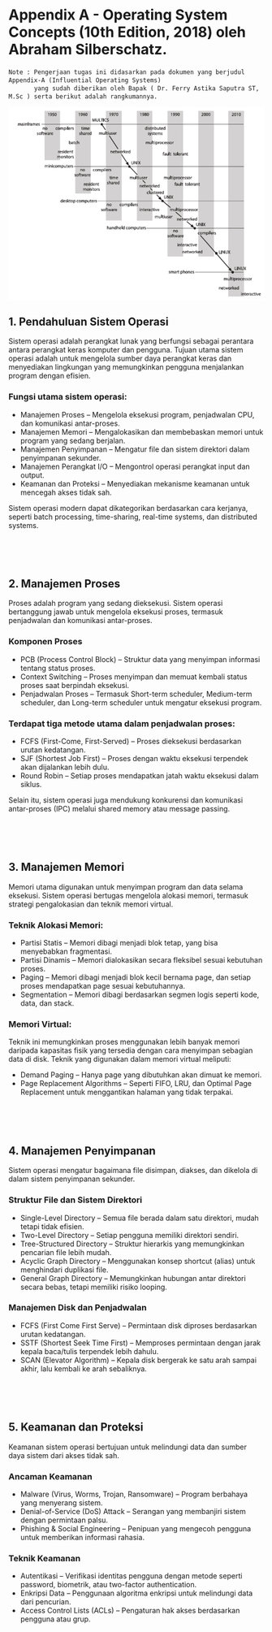 # Appendix A - Operating System Concepts (10th Edition, 2018) oleh Abraham Silberschatz.

    Note : Pengerjaan tugas ini didasarkan pada dokumen yang berjudul Appendix-A (Influential Operating Systems)
           yang sudah diberikan oleh Bapak ( Dr. Ferry Astika Saputra ST, M.Sc ) serta berikut adalah rangkumannya.

<img align="center" src="./img/Appendix-A.png"></img>

## 1. Pendahuluan Sistem Operasi

Sistem operasi adalah perangkat lunak yang berfungsi sebagai perantara antara perangkat keras komputer dan pengguna. Tujuan utama sistem operasi adalah untuk mengelola sumber daya perangkat keras dan menyediakan lingkungan yang memungkinkan pengguna menjalankan program dengan efisien.

### Fungsi utama sistem operasi:

- Manajemen Proses – Mengelola eksekusi program, penjadwalan CPU, dan komunikasi antar-proses.
- Manajemen Memori – Mengalokasikan dan membebaskan memori untuk program yang sedang berjalan.
- Manajemen Penyimpanan – Mengatur file dan sistem direktori dalam penyimpanan sekunder.
- Manajemen Perangkat I/O – Mengontrol operasi perangkat input dan output.
- Keamanan dan Proteksi – Menyediakan mekanisme keamanan untuk mencegah akses tidak sah.

Sistem operasi modern dapat dikategorikan berdasarkan cara kerjanya, seperti batch processing, time-sharing, real-time systems, dan distributed systems.

<br>
<br>
<br>

## 2. Manajemen Proses

Proses adalah program yang sedang dieksekusi. Sistem operasi bertanggung jawab untuk mengelola eksekusi proses, termasuk penjadwalan dan komunikasi antar-proses.

### Komponen Proses

- PCB (Process Control Block) – Struktur data yang menyimpan informasi tentang status proses.
- Context Switching – Proses menyimpan dan memuat kembali status proses saat berpindah eksekusi.
- Penjadwalan Proses – Termasuk Short-term scheduler, Medium-term scheduler, dan Long-term scheduler untuk mengatur eksekusi program.

### Terdapat tiga metode utama dalam penjadwalan proses:

- FCFS (First-Come, First-Served) – Proses dieksekusi berdasarkan urutan kedatangan.
- SJF (Shortest Job First) – Proses dengan waktu eksekusi terpendek akan dijalankan lebih dulu.
- Round Robin – Setiap proses mendapatkan jatah waktu eksekusi dalam siklus.

Selain itu, sistem operasi juga mendukung konkurensi dan komunikasi antar-proses (IPC) melalui shared memory atau message passing.

<br>
<br>
<br>

## 3. Manajemen Memori

Memori utama digunakan untuk menyimpan program dan data selama eksekusi. Sistem operasi bertugas mengelola alokasi memori, termasuk strategi pengalokasian dan teknik memori virtual.

### Teknik Alokasi Memori:

- Partisi Statis – Memori dibagi menjadi blok tetap, yang bisa menyebabkan fragmentasi.
- Partisi Dinamis – Memori dialokasikan secara fleksibel sesuai kebutuhan proses.
- Paging – Memori dibagi menjadi blok kecil bernama page, dan setiap proses mendapatkan page sesuai kebutuhannya.
- Segmentation – Memori dibagi berdasarkan segmen logis seperti kode, data, dan stack.

### Memori Virtual:

Teknik ini memungkinkan proses menggunakan lebih banyak memori daripada kapasitas fisik yang tersedia dengan cara menyimpan sebagian data di disk. Teknik yang digunakan dalam memori virtual meliputi:

- Demand Paging – Hanya page yang dibutuhkan akan dimuat ke memori.
- Page Replacement Algorithms – Seperti FIFO, LRU, dan Optimal Page Replacement untuk menggantikan halaman yang tidak terpakai.

<br>
<br>
<br>

## 4. Manajemen Penyimpanan

Sistem operasi mengatur bagaimana file disimpan, diakses, dan dikelola di dalam sistem penyimpanan sekunder.

### Struktur File dan Sistem Direktori

- Single-Level Directory – Semua file berada dalam satu direktori, mudah tetapi tidak efisien.
- Two-Level Directory – Setiap pengguna memiliki direktori sendiri.
- Tree-Structured Directory – Struktur hierarkis yang memungkinkan pencarian file lebih mudah.
- Acyclic Graph Directory – Menggunakan konsep shortcut (alias) untuk menghindari duplikasi file.
- General Graph Directory – Memungkinkan hubungan antar direktori secara bebas, tetapi memiliki risiko looping.

### Manajemen Disk dan Penjadwalan

- FCFS (First Come First Serve) – Permintaan disk diproses berdasarkan urutan kedatangan.
- SSTF (Shortest Seek Time First) – Memproses permintaan dengan jarak kepala baca/tulis terpendek lebih dahulu.
- SCAN (Elevator Algorithm) – Kepala disk bergerak ke satu arah sampai akhir, lalu kembali ke arah sebaliknya.

<br>
<br>
<br>

## 5. Keamanan dan Proteksi

Keamanan sistem operasi bertujuan untuk melindungi data dan sumber daya sistem dari akses tidak sah.

### Ancaman Keamanan

- Malware (Virus, Worms, Trojan, Ransomware) – Program berbahaya yang menyerang sistem.
- Denial-of-Service (DoS) Attack – Serangan yang membanjiri sistem dengan permintaan palsu.
- Phishing & Social Engineering – Penipuan yang mengecoh pengguna untuk memberikan informasi rahasia.

### Teknik Keamanan

- Autentikasi – Verifikasi identitas pengguna dengan metode seperti password, biometrik, atau two-factor authentication.
- Enkripsi Data – Penggunaan algoritma enkripsi untuk melindungi data dari pencurian.
- Access Control Lists (ACLs) – Pengaturan hak akses berdasarkan pengguna atau grup.